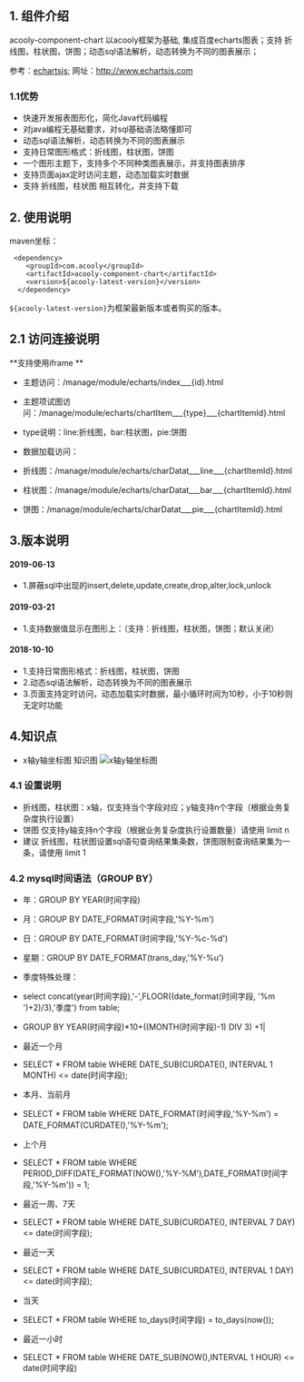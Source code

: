 <!-- title: 图表组件  -->
<!-- type: app -->
<!-- author: cuifuqiang ,xierui-->
<!-- date: 2019-11-04 -->
## 1. 组件介绍

acooly-component-chart 以acooly框架为基础, 集成百度echarts图表；支持 折线图，柱状图，饼图；动态sql语法解析，动态转换为不同的图表展示；

参考：[echartsjs](http://www.echartsjs.com);  网址：http://www.echartsjs.com

### 1.1优势
* 快速开发报表图形化，简化Java代码编程
* 对java编程无基础要求，对sql基础语法略懂即可
* 动态sql语法解析，动态转换为不同的图表展示
* 支持日常图形格式：折线图，柱状图，饼图
* 一个图形主题下，支持多个不同种类图表展示，并支持图表排序
* 支持页面ajax定时访问主题，动态加载实时数据
* 支持 折线图，柱状图 相互转化，并支持下载



## 2. 使用说明

maven坐标：

     <dependency>
        <groupId>com.acooly</groupId>
        <artifactId>acooly-component-chart</artifactId>
        <version>${acooly-latest-version}</version>
      </dependency>

`${acooly-latest-version}`为框架最新版本或者购买的版本。

## 2.1 访问连接说明

**支持使用iframe **

* 主题访问：/manage/module/echarts/index___{id}.html


* 主题项试图访问：/manage/module/echarts/chartItem___{type}___{chartItemId}.html
* type说明：line:折线图，bar:柱状图，pie:饼图


* 数据加载访问：
* 折线图：/manage/module/echarts/charDatat___line___{chartItemId}.html
* 柱状图：/manage/module/echarts/charDatat___bar___{chartItemId}.html
* 饼图：/manage/module/echarts/charDatat___pie___{chartItemId}.html


## 3.版本说明

#### 2019-06-13

* 1.屏蔽sql中出现的insert,delete,update,create,drop,alter,lock,unlock

#### 2019-03-21

* 1.支持数据值显示在图形上：（支持：折线图，柱状图，饼图；默认关闭）



#### 2018-10-10

* 1.支持日常图形格式：折线图，柱状图，饼图
* 2.动态sql语法解析，动态转换为不同的图表展示
* 3.页面支持定时访问，动态加载实时数据，最小循环时间为10秒，小于10秒则无定时功能




## 4.知识点

* x轴y轴坐标图 知识图
![x轴y轴坐标图](https://graph.baidu.com/resource/191ef90f5a3819c9eec1201539674644.jpg "xy轴")

### 4.1 设置说明

 * 折线图，柱状图：x轴，仅支持当个字段对应；y轴支持n个字段（根据业务复杂度执行设置）
 * 饼图 仅支持y轴支持n个字段（根据业务复杂度执行设置数量）请使用 limit n
 * 建议 折线图，柱状图设置sql语句查询结果集条数，饼图限制查询结果集为一条，请使用 limit 1
 
 

### 4.2 mysql时间语法（GROUP BY） 

* 年：GROUP BY YEAR(时间字段)
* 月：GROUP BY DATE_FORMAT(时间字段,'%Y-%m')
* 日：GROUP BY DATE_FORMAT(时间字段,'%Y-%c-%d')
* 星期：GROUP BY DATE_FORMAT(trans_day,'%Y-%u')


* 季度特殊处理：
* select concat(year(时间字段),'-',FLOOR((date_format(时间字段, '%m ')+2)/3),'季度') from table;
* GROUP BY YEAR(时间字段)*10+((MONTH(时间字段)-1) DIV 3) +1|


* 最近一个月
* SELECT * FROM table WHERE DATE_SUB(CURDATE(), INTERVAL 1 MONTH) <= date(时间字段);　　　


* 本月、当前月
* SELECT * FROM table WHERE DATE_FORMAT(时间字段,'%Y-%m') = DATE_FORMAT(CURDATE(),'%Y-%m');　　　


* 上个月
* SELECT * FROM table WHERE PERIOD_DIFF(DATE_FORMAT(NOW(),'%Y-%M'),DATE_FORMAT(时间字段,'%Y-%m')) = 1;　　


* 最近一周、7天
* SELECT * FROM table WHERE DATE_SUB(CURDATE(), INTERVAL 7 DAY) <= date(时间字段);　　　


* 最近一天
* SELECT * FROM table WHERE DATE_SUB(CURDATE(), INTERVAL 1 DAY) <= date(时间字段);　　　


* 当天
* SELECT * FROM table WHERE to_days(时间字段) = to_days(now());　


* 最近一小时
* SELECT * FROM table WHERE DATE_SUB(NOW(),INTERVAL  1 HOUR) <= date(时间字段)



